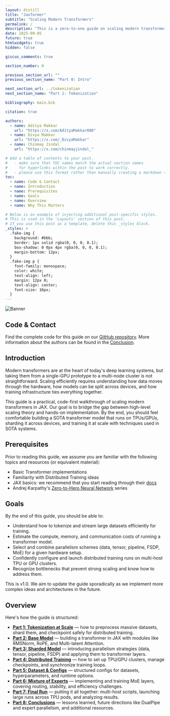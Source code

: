 ```yaml
---
layout: distill
title: "Jaxformer"
subtitle: "Scaling Modern Transformers"
permalink: /
description: "This is a zero-to-one guide on scaling modern transformers with n-dimensional parallelism. Transformers have driven much of the deep learning revolution, yet no practical guide reflects SOTA architectures and the complexities of large-scale language modelling. While excellent resources such as DeepMind’s <a href='https://jax-ml.github.io/scaling-book/' target='_blank'>How to Scale Your Model</a> and HuggingFace’s <a href='https://huggingface.co/spaces/nanotron/ultrascale-playbook' target='_blank'>Ultra Scale Playbook</a> exist, a gap remains between theory and end-to-end implementation. We aim to bridge that gap by showing you how to scale a model from scratch (in Jax, with code) to current standards."
date: 2025-09-05
future: true
htmlwidgets: true
hidden: false

giscus_comments: true

section_number: 0

previous_section_url: ""
previous_section_name: "Part 0: Intro"

next_section_url: ../tokenization
next_section_name: "Part 1: Tokenization"

bibliography: main.bib

citation: true

authors:
  - name: Aditya Makkar
    url: "https://x.com/AdityaMakkar000"
  - name: Divya Makkar
    url: "https://x.com/_DivyaMakkar"
  - name: Chinmay Jindal
    url: "https://x.com/chinmayjindal_"

# Add a table of contents to your post.
#   - make sure that TOC names match the actual section names
#     for hyperlinks within the post to work correctly.
#   - please use this format rather than manually creating a markdown table of contents.
toc:
  - name: Code & Contact
  - name: Introduction
  - name: Prerequisites
  - name: Goals
  - name: Overview
  - name: Why This Matters

# Below is an example of injecting additional post-specific styles.
# This is used in the 'Layouts' section of this post.
# If you use this post as a template, delete this _styles block.
_styles: >
  .fake-img {
    background: #bbb;
    border: 1px solid rgba(0, 0, 0, 0.1);
    box-shadow: 0 0px 4px rgba(0, 0, 0, 0.1);
    margin-bottom: 12px;
  }
  .fake-img p {
    font-family: monospace;
    color: white;
    text-align: left;
    margin: 12px 0;
    text-align: center;
    font-size: 16px;
  }
---
```


<img id="banner"
     class="img-fluid"
     alt="Banner"
     src="{{ 'assets/img/banner-light.png' | relative_url }}"
     data-light-src="{{ 'assets/img/banner.png' | relative_url }}"
     data-dark-src="{{ 'assets/img/banner-light.png' | relative_url }}" />

<script>
  document.addEventListener('DOMContentLoaded', () => {
    const btn = document.getElementById('light-toggle');
    const banner = document.getElementById('banner');

    function swapBanner() {
      const isDark = document.documentElement.getAttribute('data-theme') === 'dark';
      banner.src = isDark ? banner.dataset.darkSrc : banner.dataset.lightSrc;
    }

    swapBanner();

    btn.addEventListener('click', () => requestAnimationFrame(swapBanner));
  });
</script>

## Code & Contact

Find the complete code for this guide on our [GitHub repository](https://github.com/divyamakkar0/Jaxformer).
More information about the authors can be found in the [Conclusion](https://jaxformer.com/conclusion).

## Introduction

Modern transformers are at the heart of today's deep learning systems, but taking them from a single-GPU prototype to a multi-node cluster is not straightforward. Scaling efficiently requires understanding how data moves through the hardware, how models can be split across devices, and how training infrastructure ties everything together.

This guide is a practical, code-first walkthrough of scaling modern transformers in JAX. Our goal is to bridge the gap between high-level scaling theory and hands-on implementation. By the end, you should feel comfortable building a SOTA transformer model that runs on TPUs/GPUs, sharding it across devices, and training it at scale with techniques used in SOTA systems.

## Prerequisites

Prior to reading this guide, we assume you are famiilar with the following topics and resources (or equivalent material):

- Basic Transformer implementations
- Familiarity with Distributed Training ideas
- JAX basics: we recommend that you start reading through their [docs](https://docs.jax.dev/en/latest/)
- Andrej Karpathy's [Zero-to-Hero Neural Network](https://www.youtube.com/playlist?list=PLAqhIrjkxbuWI23v9cThsA9GvCAUhRvKZ) series

## Goals

By the end of this guide, you should be able to:

- Understand how to tokenize and stream large datasets efficiently for training.
- Estimate the compute, memory, and communication costs of running a transformer model.
- Select and combine parallelism schemes (data, tensor, pipeline, FSDP, MoE) for a given hardware setup.
- Confidently configure and launch distributed training runs on multi-host TPU or GPU clusters.
- Recognize bottlenecks that prevent strong scaling and know how to address them.

This is v1.0. We aim to update the guide sporadically as we implement more complex ideas and architectures in the future.

## Overview

Here's how the guide is structured:

- **[Part 1: Tokenization at Scale](tokenization)** — how to preprocess massive datasets, shard them, and checkpoint safely for distributed training.
- **[Part 2: Base Model](base_model)** — building a transformer in JAX with modules like RMSNorm, RoPE, and Multi-latent Attention.
- **[Part 3: Sharded Model](sharded)** — introducing parallelism strategies (data, tensor, pipeline, FSDP) and applying them to transformer layers.
- **[Part 4: Distributed Training](distributed_training)** — how to set up TPU/GPU clusters, manage checkpoints, and synchronize training loops.
- **[Part 5: Dataset & Configs](dataset_class)** — structured configs for datasets, hyperparameters, and runtime options.
- **[Part 6: Mixture of Experts](moe)** — implementing and training MoE layers, covering routing, stability, and efficiency challenges.
- **[Part 7: Final Run](final_run)** — putting it all together: multi-host scripts, launching large runs across TPU pods, and analyzing results.
- **[Part 8: Conclusions](conclusion)** — lessons learned, future directions like DualPipe and expert parallelism, and additional resources.
